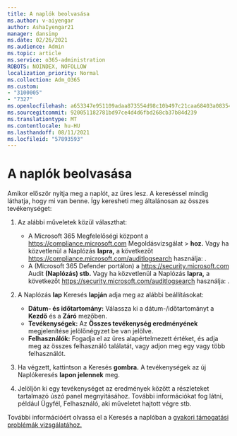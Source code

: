 ```yaml
---
title: A naplók beolvasása
ms.author: v-aiyengar
author: AshaIyengar21
manager: dansimp
ms.date: 02/26/2021
ms.audience: Admin
ms.topic: article
ms.service: o365-administration
ROBOTS: NOINDEX, NOFOLLOW
localization_priority: Normal
ms.collection: Adm_O365
ms.custom:
- "3100005"
- "7327"
ms.openlocfilehash: a653347e951109adaa873554d98c10b497c21caa68403a083543c806c310e079
ms.sourcegitcommit: 920051182781bd97ce4d4d6fbd268cb37b84d239
ms.translationtype: MT
ms.contentlocale: hu-HU
ms.lasthandoff: 08/11/2021
ms.locfileid: "57893593"
---
```

# <a name="retrieve-the-audit-logs"></a>A naplók beolvasása

Amikor először nyitja meg a naplót, az üres lesz. A kereséssel mindig láthatja, hogy mi van benne. Így keresheti meg általánosan az összes tevékenységet:

1. Az alábbi műveletek közül választhat:
   - A Microsoft 365 Megfelelőségi központ a <https://compliance.microsoft.com> Megoldásvizsgálat  \> **hoz.** Vagy ha közvetlenül a Naplózás **lapra,** a következőt <https://compliance.microsoft.com/auditlogsearch> használja: .
   - A (Microsoft 365 Defender portálon) a <https://security.microsoft.com> Audit **(Naplózás) stb.** Vagy ha közvetlenül a Naplózás **lapra,** a következőt <https://security.microsoft.com/auditlogsearch> használja: .

2. A Naplózás **lap** Keresés **lapján** adja meg az alábbi beállításokat:
   - **Dátum- és időtartomány:** Válassza ki a dátum-/időtartományt a **Kezdő** és a **Záró** mezőben.
   - **Tevékenységek:** Az **Összes tevékenység eredményének** megjelenítése jelölőnégyzet be van jelölve.
   - **Felhasználók:** Fogadja el az üres alapértelmezett értéket, és adja meg az összes felhasználó találatát, vagy adjon meg egy vagy több felhasználót.

3. Ha végzett, kattintson a Keresés **gombra.** A tevékenységek az új Naplókeresés **lapon jelennek** meg.

4. Jelöljön ki egy tevékenységet az eredmények között a részleteket tartalmazó úszó panel megnyitásához. További információkat fog látni, például Ügyfél, Felhasználó, aki műveletet hajtott végre stb.

További információért olvassa el a Keresés a naplóban a [gyakori támogatási problémák vizsgálatához.](https://docs.microsoft.com/microsoft-365/compliance/auditing-troubleshooting-scenarios)

